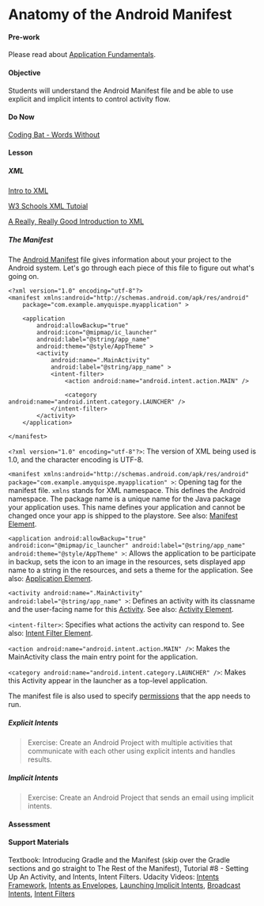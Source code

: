 # Anatomy of the Android Manifest

#### Pre-work

Please read about [Application Fundamentals](http://developer.android.com/guide/components/fundamentals.html).

#### Objective

Students will understand the Android Manifest file and be able to use explicit and implicit intents to control activity flow.

#### Do Now

[Coding Bat - Words Without](http://codingbat.com/prob/p183407)

#### Lesson

##### XML

[Intro to XML](http://www.w3schools.com/xml/xml_whatis.asp)

[W3 Schools XML Tutoial](http://www.w3schools.com/xml/)

[A Really, Really Good Introduction to XML](http://www.sitepoint.com/really-good-introduction-xml/)

##### The Manifest

The [Android Manifest](http://developer.android.com/guide/topics/manifest/manifest-intro.html) file gives information about your project to the Android system. Let's go through each piece of this file to figure out what's going on.

```
<?xml version="1.0" encoding="utf-8"?>
<manifest xmlns:android="http://schemas.android.com/apk/res/android"
    package="com.example.amyquispe.myapplication" >

    <application
        android:allowBackup="true"
        android:icon="@mipmap/ic_launcher"
        android:label="@string/app_name"
        android:theme="@style/AppTheme" >
        <activity
            android:name=".MainActivity"
            android:label="@string/app_name" >
            <intent-filter>
                <action android:name="android.intent.action.MAIN" />

                <category android:name="android.intent.category.LAUNCHER" />
            </intent-filter>
        </activity>
    </application>

</manifest>
```

`<?xml version="1.0" encoding="utf-8"?>`: The version of XML being used is 1.0, and the character encoding is UTF-8.

`<manifest xmlns:android="http://schemas.android.com/apk/res/android" package="com.example.amyquispe.myapplication" >`: Opening tag for the manifest file. `xmlns` stands for XML namespace. This defines the Android namespace. The package name is a unique name for the Java package your application uses. This name defines your application and cannot be changed once your app is shipped to the playstore. See also: [Manifest Element](http://developer.android.com/guide/topics/manifest/manifest-element.html).

`<application android:allowBackup="true" android:icon="@mipmap/ic_launcher" android:label="@string/app_name" android:theme="@style/AppTheme" >`: Allows the application to be participate in backup, sets the icon to an image in the resources, sets displayed app name to a string in the resources, and sets a theme for the application. See also: [Application Element](http://developer.android.com/guide/topics/manifest/application-element.html).

`<activity android:name=".MainActivity" android:label="@string/app_name" >`: Defines an activity with its classname and the user-facing name for this [Activity](http://developer.android.com/reference/android/app/Activity.html). See also: [Activity Element](http://developer.android.com/guide/topics/manifest/activity-element.html).

`<intent-filter>`: Specifies what actions the activity can respond to. See also: [Intent Filter Element](http://developer.android.com/guide/topics/manifest/intent-filter-element.html).

`<action android:name="android.intent.action.MAIN" />`: Makes the MainActivity class the main entry point for the application.

`<category android:name="android.intent.category.LAUNCHER" />`: Makes this Activity appear in the launcher as a top-level application.

The manifest file is also used to specify [permissions](http://developer.android.com/guide/topics/manifest/manifest-intro.html#perms) that the app needs to run.

##### Explicit Intents

> Exercise: Create an Android Project with multiple activities that communicate with each other using explicit intents and handles results.

##### Implicit Intents

> Exercise: Create an Android Project that sends an email using implicit intents.

#### Assessment

#### Support Materials

Textbook: Introducing Gradle and the Manifest (skip over the Gradle sections and go straight to The Rest of the Manifest), Tutorial #8 - Setting Up An Activity, and Intents, Intent Filters.
Udacity Videos: [Intents Framework](https://www.youtube.com/watch?v=4hxipkwWy2A), [Intents as Envelopes](https://www.youtube.com/watch?v=95AARxHoupA), [Launching Implicit Intents](https://www.youtube.com/watch?t=24&v=3isPsDwox4s), [Broadcast Intents](https://www.youtube.com/watch?t=20&v=dvwjBQ5blnY), [Intent Filters](https://www.youtube.com/watch?v=CXm5TWDXN1Q)
